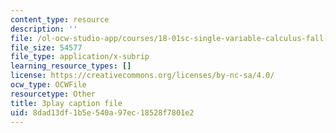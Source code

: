 ```yaml
---
content_type: resource
description: ''
file: /ol-ocw-studio-app/courses/18-01sc-single-variable-calculus-fall-2010/8dad13df1b5e540a97ec18528f7801e2_KhwQKE_tld0.vtt
file_size: 54577
file_type: application/x-subrip
learning_resource_types: []
license: https://creativecommons.org/licenses/by-nc-sa/4.0/
ocw_type: OCWFile
resourcetype: Other
title: 3play caption file
uid: 8dad13df-1b5e-540a-97ec-18528f7801e2
---
```

